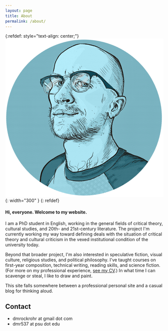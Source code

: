 ```yaml
---
layout: page
title: About
permalink: /about/
---
```


{:refdef: style="text-align: center;"}
![image](assets/img/self_halftone_circle.png){: width="300" }
{: refdef}

#### Hi, everyone. Welcome to my website.

I am a PhD student in English, working in the general fields of critical theory, cultural studies, and 20th- and 21st-century literature. The project I'm currently working my way toward defining deals with the situation of critical theory and cultural criticism in the vexed institutional condition of the university today.

Beyond that broader project, I'm also interested in speculative fiction, visual culture, religious studies, and political philosophy. I've taught courses on first-year composition, technical writing, reading skills, and science fiction. (For more on my professional experience, [see my CV](CV.md).) In what time I can scavenge or steal, I like to draw and paint. 

This site falls somewhere between a professional personal site and a casual blog for thinking aloud.

## Contact

- dmrockrohr at gmail dot com
- dmr537 at psu dot edu